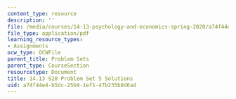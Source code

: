 ```yaml
---
content_type: resource
description: ''
file: /media/courses/14-13-psychology-and-economics-spring-2020/a74f44e4b5dc25b91ef147b235b8d6ad_MIT14_13s20_pset5sol.pdf
file_type: application/pdf
learning_resource_types:
- Assignments
ocw_type: OCWFile
parent_title: Problem Sets
parent_type: CourseSection
resourcetype: Document
title: 14.13 S20 Problem Set 5 Solutions
uid: a74f44e4-b5dc-25b9-1ef1-47b235b8d6ad
---
```

